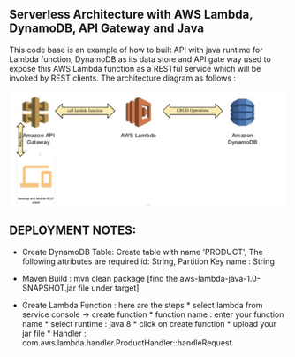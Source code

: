 ## Serverless Architecture with AWS Lambda, DynamoDB, API Gateway and Java

This code base is an example of how to built API with java runtime for Lambda function, DynamoDB as its data store and API gate way used to expose this AWS Lambda function as a RESTful service which will be invoked by REST clients. The architecture diagram as follows :

![Architecture](images/Architecture.png)

## DEPLOYMENT NOTES:

* Create DynamoDB Table: Create table with name 'PRODUCT', The following attributes are required
  id:  String, Partition Key
  name : String
  
* Maven Build : mvn clean package [find the aws-lambda-java-1.0-SNAPSHOT.jar file under target]
* Create Lambda Function : here are the steps 
		* select lambda from service console -> create function
		* function name : enter your function name
		* select runtime : java 8
		* click on create function
		* upload your jar file
		* Handler : com.aws.lambda.handler.ProductHandler::handleRequest 	 	 	